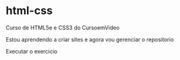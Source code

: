 # html-css
 Curso de HTML5e e CSS3 do CursoemVideo

 Estou aprendendo a criar sites e agora vou gerenciar o repositorio

<a herf="https://dimitriusmarcio.github.io/html-css/exercicio/ex001/index.html">Executar o exercicio </a>
